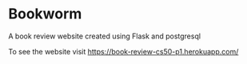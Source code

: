 # Bookworm
A book review website created using Flask and postgresql

To see the website visit https://book-review-cs50-p1.herokuapp.com/

